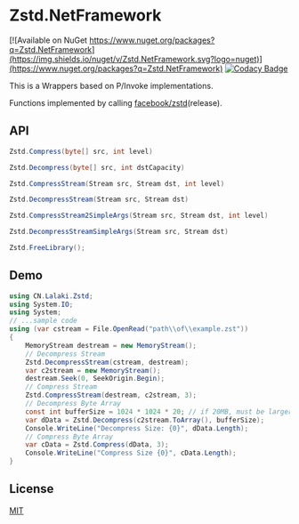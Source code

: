 # Zstd.NetFramework

[![Available on NuGet https://www.nuget.org/packages?q=Zstd.NetFramework](https://img.shields.io/nuget/v/Zstd.NetFramework.svg?logo=nuget)](https://www.nuget.org/packages?q=Zstd.NetFramework)
[![Codacy Badge](https://app.codacy.com/project/badge/Grade/3b7b281a35064adc9642b7845b38becf)](https://app.codacy.com/gh/lalakii/Zstd.NetFramework/dashboard?utm_source=gh&utm_medium=referral&utm_content=&utm_campaign=Badge_grade)

This is a Wrappers based on P/Invoke implementations.

Functions implemented by calling [facebook/zstd](https://github.com/facebook/zstd)(release).

## API

```cs
Zstd.Compress(byte[] src, int level)

Zstd.Decompress(byte[] src, int dstCapacity)

Zstd.CompressStream(Stream src, Stream dst, int level)

Zstd.DecompressStream(Stream src, Stream dst)

Zstd.CompressStream2SimpleArgs(Stream src, Stream dst, int level)

Zstd.DecompressStreamSimpleArgs(Stream src, Stream dst)

Zstd.FreeLibrary();
```

## Demo

```cs
using CN.Lalaki.Zstd;
using System.IO;
using System;
// ...sample code
using (var cstream = File.OpenRead("path\\of\\example.zst"))
{
    MemoryStream destream = new MemoryStream();
    // Decompress Stream
    Zstd.DecompressStream(cstream, destream);
    var c2stream = new MemoryStream();
    destream.Seek(0, SeekOrigin.Begin);
    // Compress Stream
    Zstd.CompressStream(destream, c2stream, 3);
    // Decompress Byte Array
    const int bufferSize = 1024 * 1024 * 20; // if 20MB, must be larger than original file size
    var dData = Zstd.Decompress(c2stream.ToArray(), bufferSize);
    Console.WriteLine("Decompress Size: {0}", dData.Length);
    // Compress Byte Array
    var cData = Zstd.Compress(dData, 3);
    Console.WriteLine("Compress Size {0}", cData.Length);
}
```

## License

[MIT](https://github.com/lalakii/Zstd.NetFramework/blob/master/LICENSE)
